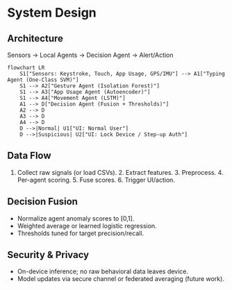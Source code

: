 # System Design

## Architecture

Sensors → Local Agents → Decision Agent → Alert/Action

```mermaid
flowchart LR
    S1["Sensors: Keystroke, Touch, App Usage, GPS/IMU"] --> A1["Typing Agent (One-Class SVM)"]
    S1 --> A2["Gesture Agent (Isolation Forest)"]
    S1 --> A3["App Usage Agent (Autoencoder)"]
    S1 --> A4["Movement Agent (LSTM)"]
    A1 --> D["Decision Agent (Fusion + Thresholds)"]
    A2 --> D
    A3 --> D
    A4 --> D
    D -->|Normal| U1["UI: Normal User"]
    D -->|Suspicious| U2["UI: Lock Device / Step-up Auth"]
```

## Data Flow

1. Collect raw signals (or load CSVs). 2. Extract features. 3. Preprocess. 4. Per-agent scoring. 5. Fuse scores. 6. Trigger UI/action.

## Decision Fusion

- Normalize agent anomaly scores to [0,1].
- Weighted average or learned logistic regression.
- Thresholds tuned for target precision/recall.

## Security & Privacy

- On-device inference; no raw behavioral data leaves device.
- Model updates via secure channel or federated averaging (future work).

